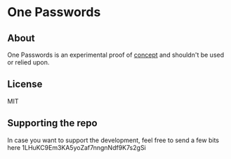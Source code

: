 # One Passwords

## About
One Passwords is an experimental proof of [concept](https://panossakkos.github.io/tech/2015/11/01/one-passwords.html)
and shouldn't be used or relied upon.

## License
MIT

## Supporting the repo

In case you want to support the development, feel free to send a few bits here 1LHuKC9Em3KA5yoZaf7nngnNdf9K7s2gSi
